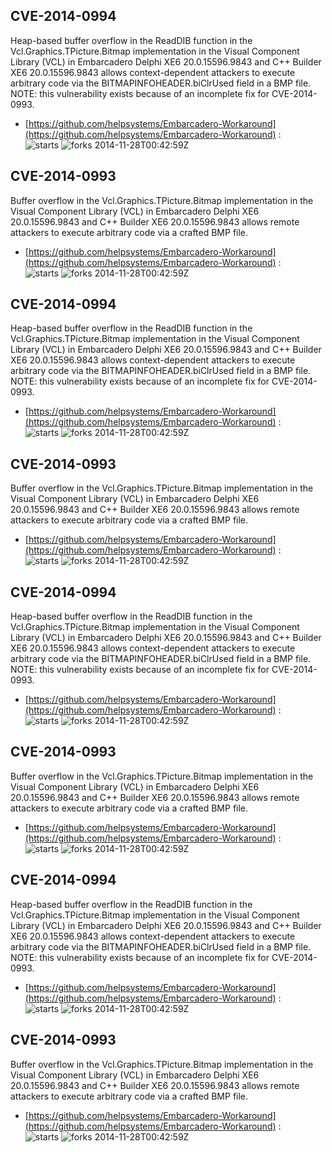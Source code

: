 ## CVE-2014-0994
 Heap-based buffer overflow in the ReadDIB function in the Vcl.Graphics.TPicture.Bitmap implementation in the Visual Component Library (VCL) in Embarcadero Delphi XE6 20.0.15596.9843 and C++ Builder XE6 20.0.15596.9843 allows context-dependent attackers to execute arbitrary code via the BITMAPINFOHEADER.biClrUsed field in a BMP file.  NOTE: this vulnerability exists because of an incomplete fix for CVE-2014-0993.

- [https://github.com/helpsystems/Embarcadero-Workaround](https://github.com/helpsystems/Embarcadero-Workaround) :  
![starts](https://img.shields.io/github/stars/helpsystems/Embarcadero-Workaround.svg) 
![forks](https://img.shields.io/github/forks/helpsystems/Embarcadero-Workaround.svg) 
2014-11-28T00:42:59Z

## CVE-2014-0993
 Buffer overflow in the Vcl.Graphics.TPicture.Bitmap implementation in the Visual Component Library (VCL) in Embarcadero Delphi XE6 20.0.15596.9843 and C++ Builder XE6 20.0.15596.9843 allows remote attackers to execute arbitrary code via a crafted BMP file.

- [https://github.com/helpsystems/Embarcadero-Workaround](https://github.com/helpsystems/Embarcadero-Workaround) :  
![starts](https://img.shields.io/github/stars/helpsystems/Embarcadero-Workaround.svg) 
![forks](https://img.shields.io/github/forks/helpsystems/Embarcadero-Workaround.svg) 
2014-11-28T00:42:59Z

## CVE-2014-0994
 Heap-based buffer overflow in the ReadDIB function in the Vcl.Graphics.TPicture.Bitmap implementation in the Visual Component Library (VCL) in Embarcadero Delphi XE6 20.0.15596.9843 and C++ Builder XE6 20.0.15596.9843 allows context-dependent attackers to execute arbitrary code via the BITMAPINFOHEADER.biClrUsed field in a BMP file.  NOTE: this vulnerability exists because of an incomplete fix for CVE-2014-0993.

- [https://github.com/helpsystems/Embarcadero-Workaround](https://github.com/helpsystems/Embarcadero-Workaround) :  
![starts](https://img.shields.io/github/stars/helpsystems/Embarcadero-Workaround.svg) 
![forks](https://img.shields.io/github/forks/helpsystems/Embarcadero-Workaround.svg) 
2014-11-28T00:42:59Z

## CVE-2014-0993
 Buffer overflow in the Vcl.Graphics.TPicture.Bitmap implementation in the Visual Component Library (VCL) in Embarcadero Delphi XE6 20.0.15596.9843 and C++ Builder XE6 20.0.15596.9843 allows remote attackers to execute arbitrary code via a crafted BMP file.

- [https://github.com/helpsystems/Embarcadero-Workaround](https://github.com/helpsystems/Embarcadero-Workaround) :  
![starts](https://img.shields.io/github/stars/helpsystems/Embarcadero-Workaround.svg) 
![forks](https://img.shields.io/github/forks/helpsystems/Embarcadero-Workaround.svg) 
2014-11-28T00:42:59Z

## CVE-2014-0994
 Heap-based buffer overflow in the ReadDIB function in the Vcl.Graphics.TPicture.Bitmap implementation in the Visual Component Library (VCL) in Embarcadero Delphi XE6 20.0.15596.9843 and C++ Builder XE6 20.0.15596.9843 allows context-dependent attackers to execute arbitrary code via the BITMAPINFOHEADER.biClrUsed field in a BMP file.  NOTE: this vulnerability exists because of an incomplete fix for CVE-2014-0993.

- [https://github.com/helpsystems/Embarcadero-Workaround](https://github.com/helpsystems/Embarcadero-Workaround) :  
![starts](https://img.shields.io/github/stars/helpsystems/Embarcadero-Workaround.svg) 
![forks](https://img.shields.io/github/forks/helpsystems/Embarcadero-Workaround.svg) 
2014-11-28T00:42:59Z

## CVE-2014-0993
 Buffer overflow in the Vcl.Graphics.TPicture.Bitmap implementation in the Visual Component Library (VCL) in Embarcadero Delphi XE6 20.0.15596.9843 and C++ Builder XE6 20.0.15596.9843 allows remote attackers to execute arbitrary code via a crafted BMP file.

- [https://github.com/helpsystems/Embarcadero-Workaround](https://github.com/helpsystems/Embarcadero-Workaround) :  
![starts](https://img.shields.io/github/stars/helpsystems/Embarcadero-Workaround.svg) 
![forks](https://img.shields.io/github/forks/helpsystems/Embarcadero-Workaround.svg) 
2014-11-28T00:42:59Z

## CVE-2014-0994
 Heap-based buffer overflow in the ReadDIB function in the Vcl.Graphics.TPicture.Bitmap implementation in the Visual Component Library (VCL) in Embarcadero Delphi XE6 20.0.15596.9843 and C++ Builder XE6 20.0.15596.9843 allows context-dependent attackers to execute arbitrary code via the BITMAPINFOHEADER.biClrUsed field in a BMP file.  NOTE: this vulnerability exists because of an incomplete fix for CVE-2014-0993.

- [https://github.com/helpsystems/Embarcadero-Workaround](https://github.com/helpsystems/Embarcadero-Workaround) :  
![starts](https://img.shields.io/github/stars/helpsystems/Embarcadero-Workaround.svg) 
![forks](https://img.shields.io/github/forks/helpsystems/Embarcadero-Workaround.svg) 
2014-11-28T00:42:59Z

## CVE-2014-0993
 Buffer overflow in the Vcl.Graphics.TPicture.Bitmap implementation in the Visual Component Library (VCL) in Embarcadero Delphi XE6 20.0.15596.9843 and C++ Builder XE6 20.0.15596.9843 allows remote attackers to execute arbitrary code via a crafted BMP file.

- [https://github.com/helpsystems/Embarcadero-Workaround](https://github.com/helpsystems/Embarcadero-Workaround) :  
![starts](https://img.shields.io/github/stars/helpsystems/Embarcadero-Workaround.svg) 
![forks](https://img.shields.io/github/forks/helpsystems/Embarcadero-Workaround.svg) 
2014-11-28T00:42:59Z

